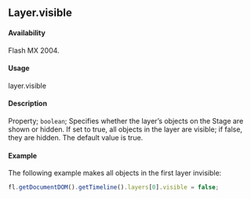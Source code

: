 ## Layer.visible

#### Availability

Flash MX 2004.

#### Usage

layer.visible

#### Description

Property; `boolean`; Specifies whether the layer’s objects on the Stage are shown or hidden. If set to true, all objects in the layer are visible; if false, they are hidden. The default value is true.

#### Example

The following example makes all objects in the first layer invisible:

```javascript
fl.getDocumentDOM().getTimeline().layers[0].visible = false;
```

